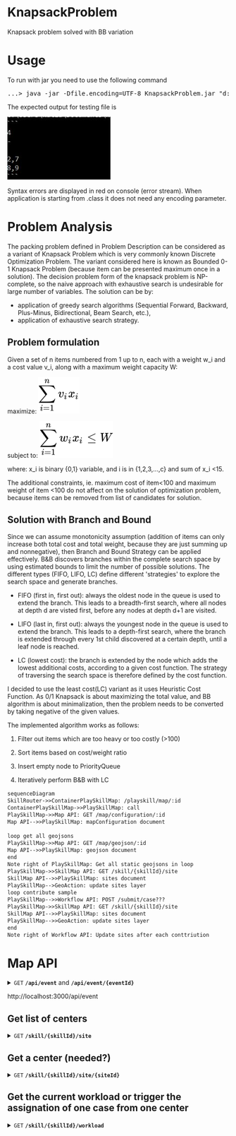 # KnapsackProblem
Knapsack problem solved with BB variation

# Usage 

To run with jar you need to use the following command
<pre>
...> java -jar -Dfile.encoding=UTF-8 KnapsackProblem.jar "d:/path/sampleInput.txt"
</pre>


The expected output for testing file is 


![Output](output.JPG)

Syntax errors are displayed in red on console (error stream).
When application is starting from .class it does not need any encoding parameter. 

# Problem Analysis 

The packing problem defined in Problem Description can be considered as a variant of Knapsack Problem which is very commonly known 
Discrete Optimization Problem. The variant considered here is known as Bounded 0-1 Knapsack Problem (because item can be presented maximum once in a solution).
The decision problem form of the knapsack problem is NP-complete, so the naive approach with exhaustive search is undesirable 
for large number of variables. The solution can be by:
- application of greedy search algorithms (Sequential Forward, Backward, Plus-Minus, Bidirectional, Beam Search, etc.),
- application of exhaustive search strategy.

## Problem formulation
Given a set of n items numbered from 1 up to n, each with a weight w_i and a cost value v_i, along with a maximum weight capacity W:

maximize: ![Formula](85620037d368d2136fb3361702df6a489416931b.svg)


subject to: ![Formula](dd6e7c9bca4397980976ea6d19237500ce3b8176.svg)


where: x_i is binary {0,1} variable, and i is in {1,2,3,...,c} and sum of x_i <15.




The additional constraints, ie.  maximum cost of item<100  and maximum weight of item <100 do not affect on the solution of optimization problem, because items can be removed from list of candidates for solution.

## Solution with Branch and Bound
Since we can assume monotonicity assumption (addition of items can only increase both total cost and total weight, because they are just summing up and nonnegative), then Branch and Bound Strategy can be applied effectively. 
B&B discovers branches within the complete search space by using estimated bounds to limit the number of possible solutions. The different types (FIFO, LIFO, LC) define different 'strategies' to explore the search space and generate branches.

* FIFO (first in, first out): always the oldest node in the queue is used to extend the branch. This leads to a breadth-first search, where all nodes at depth d are visted first, before any nodes at depth d+1 are visited.

* LIFO (last in, first out): always the youngest node in the queue is used to extend the branch. This leads to a depth-first search, where the branch is extended through every 1st child discovered at a certain depth, until a leaf node is reached.

* LC (lowest cost): the branch is extended by the node which adds the lowest additional costs, according to a given cost function. The strategy of traversing the search space is therefore defined by the cost function.


I decided  to use  the least cost(LC) variant as it uses Heuristic Cost Function. 
As 0/1 Knapsack is about maximizing the total value, and BB algorithm is about minimalization, then the problem needs to be converted by taking negative of the given values. 

The implemented algorithm works as follows:

 1. Filter out items which are too heavy or too costly (>100)

 2. Sort items based on cost/weight ratio

 3. Insert empty node to PriorityQueue

 4. Iteratively perform B&B with LC 

```mermaid
sequenceDiagram
SkillRouter->>ContainerPlaySkillMap: /playskill/map/:id
ContainerPlaySkillMap->>PlaySkillMap: call
PlaySkillMap->>Map API: GET /map/configuration/:id
Map API-->>PlaySkillMap: mapConfiguration document

loop get all geojsons
PlaySkillMap->>Map API: GET /map/geojson/:id
Map API-->>PlaySkillMap: geojson document
end
Note right of PlaySkillMap: Get all static geojsons in loop
PlaySkillMap->>SkillMap API: GET /skill/{skillId}/site 
SkillMap API-->>PlaySkillMap: sites document
PlaySkillMap-->GeoAction: update sites layer
loop contribute sample 
PlaySkillMap-->>Workflow API: POST /submit/case???
PlaySkillMap->>SkillMap API: GET /skill/{skillId}/site 
SkillMap API-->>PlaySkillMap: sites document
PlaySkillMap-->>GeoAction: update sites layer
end
Note right of Workflow API: Update sites after each conttriution
```

# Map API


<details>
 <summary><code>GET</code> <code><b>/api/event</b></code>  and <code><b>/api/event/{eventId}</b></code> </summary>

Already exist. Now the endpoint are optionally returning (if the type is explicitly defined in the skill doc) a type for the skills in the skillsAvailable array. For instance : 

    [
        {
            ...
            "skillsAvailable": [
                {
                    "livePresenterExperimentId": "15f95f00-b0e6-4712-9af8-b5cdd0678279"
                    "miniWorkflowSetId": "e7a2b5c5-4543-43eb-964c-4029ede68157",
                    "miniWorkflowKey": "mw1",
                    "presentationId": "6a0feae5-22d1-446a-aa23-c4e715b1bce6",
                    "uuid": "3f93e4c5-1340-4780-a787-4c59f8e0a9e3",
                    "description": "Birds identification : Certification"
                },
                {
                    "livePresenterExperimentId": "cc8ee452-7fa4-4ccd-bb67-14f6923f1af6",
                    "type": "map",
                    "miniWorkflowSetId": "b6c8c461-4a0e-40a3-99b7-59e0f9b33391",
                    "miniWorkflowKey": "mw1",
                    "presentationId": "50492b58-d8b8-4ea0-b6d7-f376a09a566a",
                    "uuid": "638fc26a-66fd-415e-88bc-4278245812f2",
                    "description": "Birds identification : Certification (vertical version)"
                }
            ]
        }
    ]

##### Responses

> | http code     | content-type                      | response                                                            |
> |---------------|-----------------------------------|---------------------------------------------------------------------|
> | `200`         | `application/json`        | `{"map": [{"siteId": "uuid", "numberOfCases": 2]}`                                |
> | `400`         | `application/json`                | `{"code":"400","message":"Bad Request"}`                            |

</details>

http://localhost:3000/api/event

## Get list of centers

<details>
 <summary><code>GET</code> <code><b>/skill/{skillId}/site</b></code> </summary>

Only compatible with skills having the type "map".

##### Parameters

> | name      |  type     | data type               | description                                                           |
> |-----------|-----------|-------------------------|-----------------------------------------------------------------------|
> | skillId      |  required | string  | The skill UUID  |


##### Responses

> | http code     | content-type                      | response                                                            |
> |---------------|-----------------------------------|---------------------------------------------------------------------|
> | `200`         | `application/json`        | `{"map": [ {"siteId": "uuid", "cases": [{"key": "case1", "available": true}]}]}`                                |
> | `400`         | `application/json`                | `{"code":"400","message":"Bad Request"}`                            |

</details>

## Get a center (needed?)

<details>
 <summary><code>GET</code> <code><b>/skill/{skillId}/site/{siteId}</b></code> </summary>

Only compatible with skills having the type "map".

##### Parameters

> | name      |  type     | data type               | description                                                           |
> |-----------|-----------|-------------------------|-----------------------------------------------------------------------|
> | skillId      |  required | string  | The skill UUID  |


##### Responses

> | http code     | content-type                      | response                                                            |
> |---------------|-----------------------------------|---------------------------------------------------------------------|
> | `200`         | `application/json`        | `{"siteId": "uuid", "cases": [{"key": "case1", "available": true}]}`                                |
> | `400`         | `application/json`                | `{"code":"400","message":"Bad Request"}`                            |

</details>

## Get the current workload or trigger the assignation of one case from one center

<details>
 <summary><code>GET</code> <code><b>/skill/{skillId}/workload</b></code></summary>

Only compatible with skills having the type “map”. This endpoint returns a case (if no case is already assigned, the query parameter **siteId** must be provided in order to assign a case to the user from the site selected). The format of the response is the same than the /workload API used for the "playskill". First implementation is only compatible with the new skill type (map).

##### Parameters

> | name      |  type     | data type               | description                                                           |
> |-----------|-----------|-------------------------|-----------------------------------------------------------------------|
> | skillId      |  required | string  | The skill UUID  |

##### Query parameters

> | name      |  type     | data type               | description                                                           |
> |-----------|-----------|-------------------------|-----------------------------------------------------------------------|
> | siteId      |  optional | string   | The site UUID. When not passed the API returns a case if one is already assigned, otherwise no case is returned  |


##### Responses

> | http code     | content-type                      | response                                                            |
> |---------------|-----------------------------------|---------------------------------------------------------------------|
> | `200`         | `application/json`        | `{"currentCase": "...", "expId": "...", listOfCases: [...], "miniWorkflow": {...} }` |
> | `400`         | `application/json`                | `{"code":"400","message":"Bad Request"}`                            |                                                      

</details>
